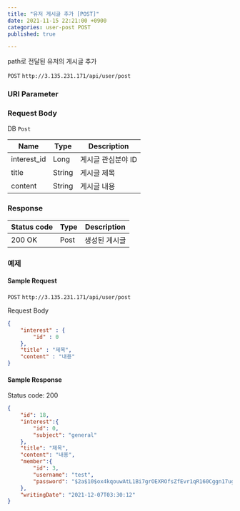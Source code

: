 ```yaml
---
title: "유저 게시글 추가 [POST]"
date: 2021-11-15 22:21:00 +0900
categories: user-post POST
published: true

---
```


path로 전달된 유저의 게시글 추가

`POST` `http://3.135.231.171/api/user/post`

### URI Parameter

### Request Body

DB `Post`

| Name        | Type   | Description        |
| ----------- | ------ | ------------------ |
| interest_id | Long   | 게시글 관심분야 ID |
| title       | String | 게시글 제목        |
| content     | String | 게시글 내용        |

### Response

| Status code | Type | Description   |
| ----------- | ---- | ------------- |
| 200 OK      | Post | 생성된 게시글 |



### 예제

#### Sample Request

`POST` `http://3.135.231.171/api/user/post`

Request Body

```json
{
    "interest" : {
        "id" : 0
    },
    "title" : "제목",
    "content" : "내용"
}
```

#### Sample Response

Status code: 200

```json
{
    "id": 18,
    "interest":{
        "id": 0,
        "subject": "general"
    },
    "title": "제목",
    "content": "내용",
    "member":{
        "id": 3,
        "username": "test",
        "password": "$2a$10$ox4kqouwAtL1Bi7grOEXROfsZfEvr1qR160Cggn17ugdoPbNjLqvO"
    },
    "writingDate": "2021-12-07T03:30:12"
}
```

